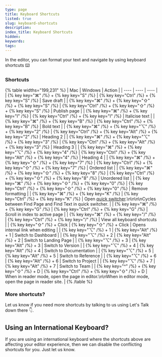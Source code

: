 ```yaml
---
type: page
title: Keyboard Shortcuts
listed: true
slug: keyboard-shortcuts
description: 
index_title: Keyboard Shortcuts
hidden: 
keywords: 
tags: 
---
```


In the editor, you can format your text and navigate by using keyboard shortcuts ⌨️

### Shortcuts

{% table widths="199,231" %}
| Mac | Windows | Action | 
| ---- | ---- | ---- | 
| {% key key="⌘" /%} + {% key key="S" /%} | {% key key="Ctrl" /%} + {% key key="S" /%} | Save draft | 
| {% key key="⌘" /%} + {% key key="⇧" /%} + {% key key="S" /%} | {% key key="Ctrl" /%} + {% key key="⇧" /%} + {% key key="S" /%} | Publish page | 
| {% key key="⌘" /%} + {% key key="I" /%} | {% key key="Ctrl" /%} + {% key key="I" /%} | Italicise text | 
| {% key key="⌘" /%} + {% key key="B" /%} | {% key key="Ctrl" /%} + {% key key="B" /%} | Bold text | 
| {% key key="⌘" /%} + {% key key="⌥" /%} + {% key key="2" /%} | {% key key="Ctrl" /%} + {% key key="Alt" /%} + {% key key="2" /%} | Heading 2 | 
| {% key key="⌘" /%} + {% key key="⌥" /%} + {% key key="3" /%} | {% key key="Ctrl" /%} + {% key key="Alt" /%} + {% key key="3" /%} | Heading 3 | 
| {% key key="⌘" /%} + {% key key="⌥" /%} + {% key key="4" /%} | {% key key="Ctrl" /%} + {% key key="Alt" /%} + {% key key="4" /%} | Heading 4 | 
| {% key key="⌘" /%} + {% key key="⇧" /%} + {% key key="7" /%} | {% key key="Ctrl" /%} + {% key key="⇧" /%} + {% key key="7" /%} | Ordered list | 
| {% key key="⌘" /%} + {% key key="⇧" /%} + {% key key="8" /%} | {% key key="Ctrl" /%} + {% key key="⇧" /%} + {% key key="8" /%} | Unordered list | 
| {% key key="⌘" /%} + {% key key="⇧" /%} + {% key key="0" /%} | {% key key="Ctrl" /%} + {% key key="⇧" /%} + {% key key="0" /%} | Remove formatting | 
| {% key key="⌘" /%} + {% key key="K" /%} | {% key key="Ctrl" /%} + {% key key="K" /%} | Open [quick switcher](/support-center/quick-switcher).\n\n\n\nCycles between Find Page and Find Text in quick switcher. | 
| {% key key="⌘" /%} + {% key key="G" /%} | {% key key="Ctrl" /%} + {% key key="G" /%} | Scroll in index to active page | 
| {% key key="⌘" /%} + {% key key="/" /%} | {% key key="Ctrl" /%} + {% key key="/" /%} | View all keyboard shortcuts | 
| {% key key="⇧" /%} + Click | {% key key="⇧" /%} + Click | Opens internal link when editing | 
| {% key key="⌥" /%} + 1 | {% key key="Alt" /%} + 1 | Switch to Dashboard | 
| {% key key="⌥" /%} + 2 | {% key key="Alt" /%} + 2 | Switch to Landing Page | 
| {% key key="⌥" /%} + 3 | {% key key="Alt" /%} + 3 | Switch to Version | 
| {% key key="⌥" /%} + 4 | {% key key="Alt" /%} + 4 | Switch to Documentation | 
| {% key key="⌥" /%} + 5 | {% key key="Alt" /%} + 5 | Switch to Reference | 
| {% key key="⌥" /%} + 6 | {% key key="Alt" /%} + 6 | Switch to Project | 
| {% key key="⌥" /%} + 7 | {% key key="Alt" /%} + 7 | Switch to Team | 
| {% key key="^" /%} + {% key key="⇧" /%} + D | {% key key="Ctrl" /%} + {% key key="⇧" /%} + D | When in reader mode, open the page in editor.\n\nWhen in editor mode, open the page in reader site. | 
{% /table %}

### More shortcuts?

Let us know if you need more shortcuts by talking to us using Let's Talk down there 👇.

## Using an International Keyboard?

If you are using an international keyboard where the shortcuts above are affecting your editor experience, then we can disable the conflicting shortcuts for you. Just let us know.